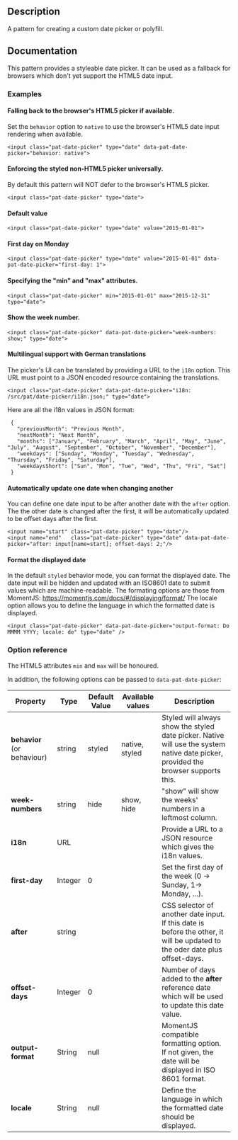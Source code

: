 ## Description

A pattern for creating a custom date picker or polyfill.

## Documentation

This pattern provides a styleable date picker. It can be used as a fallback
for browsers which don't yet support the HTML5 date input.

### Examples

#### Falling back to the browser's HTML5 picker if available.

Set the `behavior` option to `native` to use the browser's HTML5 date input
rendering when available.

    <input class="pat-date-picker" type="date" data-pat-date-picker="behavior: native">

#### Enforcing the styled non-HTML5 picker universally.

By default this pattern will NOT defer to the browser's HTML5 picker.

    <input class="pat-date-picker" type="date">

#### Default value

    <input class="pat-date-picker" type="date" value="2015-01-01">

#### First day on Monday

    <input class="pat-date-picker" type="date" value="2015-01-01" data-pat-date-picker="first-day: 1">

#### Specifying the "min" and "max" attributes.

    <input class="pat-date-picker" min="2015-01-01" max="2015-12-31" type="date">

#### Show the week number.

    <input class="pat-date-picker" data-pat-date-picker="week-numbers: show;" type="date">

#### Multilingual support with German translations

The picker's UI can be translated by providing a URL to the `i18n` option. This
URL must point to a JSON encoded resource containing the translations.

    <input class="pat-date-picker" data-pat-date-picker="i18n: /src/pat/date-picker/i18n.json;" type="date">

Here are all the i18n values in JSON format:

     {
       "previousMonth": "Previous Month",
       "nextMonth": "Next Month",
       "months": ["January", "February", "March", "April", "May", "June", "July", "August", "September", "October", "November", "December"],
       "weekdays": ["Sunday", "Monday", "Tuesday", "Wednesday", "Thursday", "Friday", "Saturday"],
       "weekdaysShort": ["Sun", "Mon", "Tue", "Wed", "Thu", "Fri", "Sat"]
     }

#### Automatically update one date when changing another

You can define one date input to be after another date with the ``after`` option.
The the other date is changed after the first, it will be automatically updated to be offset days after the first.

    <input name="start" class="pat-date-picker" type="date"/>
    <input name="end"   class="pat-date-picker" type="date" data-pat-date-picker="after: input[name=start]; offset-days: 2;"/>

#### Format the displayed date

In the default ``styled`` behavior mode, you can format the displayed date.
The date input will be hidden and updated with an ISO8601 date to submit values which are machine-readable.
The formating options are those from MomentJS: https://momentjs.com/docs/#/displaying/format/
The locale option allows you to define the language in which the formatted date is displayed.

    <input class="pat-date-picker" data-pat-date-picker="output-format: Do MMMM YYYY; locale: de" type="date" />


### Option reference

The HTML5 attributes `min` and `max` will be honoured.

In addition, the following options can be passed to `data-pat-date-picker`:

| Property                    | Type    | Default Value | Available values | Description                                                  |
| --------------------------- | ------- | ------------- | ---------------- | ------------------------------------------------------------ |
| **behavior** (or behaviour) | string  | styled        | native, styled   | Styled will always show the styled date picker. Native will use the system native date picker, provided the browser supports this. |
| **week-numbers**            | string  | hide          | show, hide       | "show" will show the weeks' numbers in a leftmost column.    |
| **i18n**                    | URL     |               |                  | Provide a URL to a JSON resource which gives the i18n values. |
| **first-day**               | Integer | 0             |                  | Set the first day of the week (0 -> Sunday, 1-> Monday, ...). |
| **after**                   | string  |               |                  | CSS selector of another date input. If this date is before the other, it will be updated to the oder date plus offset-days. |
| **offset-days**             | Integer | 0             |                  | Number of days added to the **after** reference date which will be used to update this date value. |
| **output-format**           | String  | null          |                  | MomentJS compatible formatting option. If not given, the date will be displayed in ISO 8601 format. |
| **locale**                  | String  | null          |                  | Define the language in which the formatted date should be displayed. |
